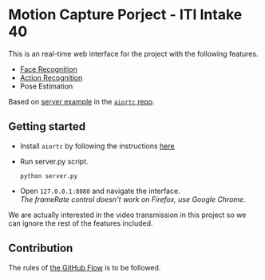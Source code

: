 # Motion Capture Porject - ITI Intake 40

This is an real-time web interface for the project with the following features.
* [Face Recognition](https://gitlab.com/mo3tz/itiintake40-facerecognition)
* [Action Recognition](https://github.com/AbdurrahmanNadi/activity_recognition_web_service)
* Pose Estimation

Based on [server example](https://github.com/aiortc/aiortc/tree/master/examples/server) in the [`aiortc` repo](https://github.com/aiortc/aiortc).

## Getting started

* Install `aiortc` by following the instructions [here](https://github.com/aiortc/aiortc#requirements)
* Run server.py script.

  `python server.py`
* Open `127.0.0.1:8080` and navigate the interface. <br>_The frameRate control doesn't work on Firefox, use Google Chrome_.

We are actually interested in the video transmission in this project so we can ignore the rest of the features included.

## Contribution
The rules of [the GitHub Flow](https://guides.github.com/introduction/flow/) is to be followed.
